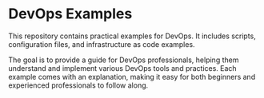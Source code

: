 # DevOps Examples

This repository contains practical examples for DevOps. It includes scripts, configuration files, and infrastructure as code examples. 

The goal is to provide a guide for DevOps professionals, helping them understand and implement various DevOps tools and practices. Each example comes with an explanation, making it easy for both beginners and experienced professionals to follow along.
